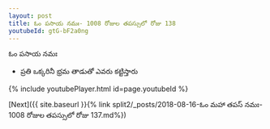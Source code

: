 ```yaml
---
layout: post
title: ఓం పసాయ నమః- 1008 రోజుల తపస్సులో రోజు 138
youtubeId: gtG-bF2a0ng
---
```

 
 
 ఓం పసాయ నమః  
 
 -  ప్రతి ఒక్కరినీ భ్రమ తాడుతో ఎవరు కట్టిస్తారు 
 
  
 
  
 
 
 
 
 
 


{% include youtubePlayer.html id=page.youtubeId %}
 
[Next]({{ site.baseurl }}{% link  split2/_posts/2018-08-16-ఓం మహా తపస్ నమః- 1008 రోజుల తపస్సులో రోజు 137.md%})
 
